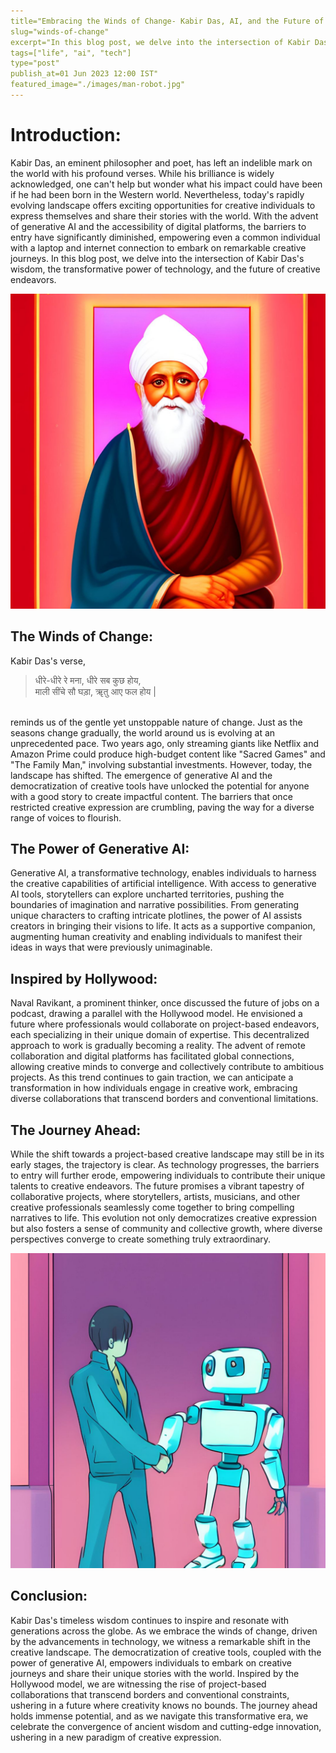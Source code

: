 ```yaml
---
title="Embracing the Winds of Change- Kabir Das, AI, and the Future of Creative Expression"
slug="winds-of-change"
excerpt="In this blog post, we delve into the intersection of Kabir Das's wisdom, the transformative power of technology, and the future of creative endeavors."
tags=["life", "ai", "tech"]
type="post"
publish_at=01 Jun 2023 12:00 IST"
featured_image="./images/man-robot.jpg"
---
```




# Introduction:
Kabir Das, an eminent philosopher and poet, has left an indelible mark on the world with his profound verses. While his brilliance is widely acknowledged, one can't help but wonder what his impact could have been if he had been born in the Western world. Nevertheless, today's rapidly evolving landscape offers exciting opportunities for creative individuals to express themselves and share their stories with the world. With the advent of generative AI and the accessibility of digital platforms, the barriers to entry have significantly diminished, empowering even a common individual with a laptop and internet connection to embark on remarkable creative journeys. In this blog post, we delve into the intersection of Kabir Das's wisdom, the transformative power of technology, and the future of creative endeavors.


![Kabirdas-Image](./images/kabir-das.jpg "kabir-das")

## The Winds of Change:
Kabir Das's verse, 
<br>

>धीरे-धीरे रे मना, धीरे सब कुछ होय, <br>
>माली सींचे सौ घड़ा, ॠतु आए फल होय |

<br>
reminds us of the gentle yet unstoppable nature of change. Just as the seasons change gradually, the world around us is evolving at an unprecedented pace. Two years ago, only streaming giants like Netflix and Amazon Prime could produce high-budget content like "Sacred Games" and "The Family Man," involving substantial investments. However, today, the landscape has shifted. The emergence of generative AI and the democratization of creative tools have unlocked the potential for anyone with a good story to create impactful content. The barriers that once restricted creative expression are crumbling, paving the way for a diverse range of voices to flourish.
<br>
    
## The Power of Generative AI:
Generative AI, a transformative technology, enables individuals to harness the creative capabilities of artificial intelligence. With access to generative AI tools, storytellers can explore uncharted territories, pushing the boundaries of imagination and narrative possibilities. From generating unique characters to crafting intricate plotlines, the power of AI assists creators in bringing their visions to life. It acts as a supportive companion, augmenting human creativity and enabling individuals to manifest their ideas in ways that were previously unimaginable.
<br>
   
## Inspired by Hollywood:
Naval Ravikant, a prominent thinker, once discussed the future of jobs on a podcast, drawing a parallel with the Hollywood model. He envisioned a future where professionals would collaborate on project-based endeavors, each specializing in their unique domain of expertise. This decentralized approach to work is gradually becoming a reality. The advent of remote collaboration and digital platforms has facilitated global connections, allowing creative minds to converge and collectively contribute to ambitious projects. As this trend continues to gain traction, we can anticipate a transformation in how individuals engage in creative work, embracing diverse collaborations that transcend borders and conventional limitations.
<br>
   
## The Journey Ahead:
While the shift towards a project-based creative landscape may still be in its early stages, the trajectory is clear. As technology progresses, the barriers to entry will further erode, empowering individuals to contribute their unique talents to creative endeavors. The future promises a vibrant tapestry of collaborative projects, where storytellers, artists, musicians, and other creative professionals seamlessly come together to bring compelling narratives to life. This evolution not only democratizes creative expression but also fosters a sense of community and collective growth, where diverse perspectives converge to create something truly extraordinary.
<br>

![Kabirdas-Image](./images/man-robot.jpg "kabir-das")
   
## Conclusion:
Kabir Das's timeless wisdom continues to inspire and resonate with generations across the globe. As we embrace the winds of change, driven by the advancements in technology, we witness a remarkable shift in the creative landscape. The democratization of creative tools, coupled with the power of generative AI, empowers individuals to embark on creative journeys and share their unique stories with the world. Inspired by the Hollywood model, we are witnessing the rise of project-based collaborations that transcend borders and conventional constraints, ushering in a future where creativity knows no bounds. The journey ahead holds immense potential, and as we navigate this transformative era, we celebrate the convergence of ancient wisdom and cutting-edge innovation, ushering in a new paradigm of creative expression.